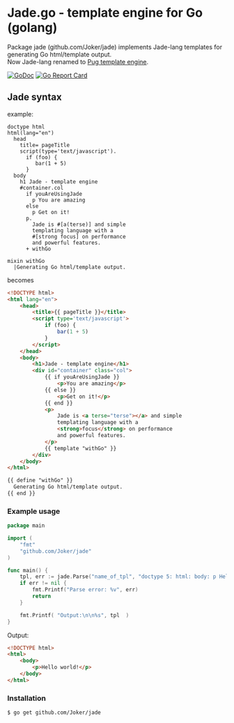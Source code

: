 # Jade.go - template engine for Go (golang)  
Package jade (github.com/Joker/jade) implements Jade-lang templates for generating Go html/template output.  
Now Jade-lang renamed to [Pug template engine](https://pugjs.org/api/getting-started.html).  

[![GoDoc](https://godoc.org/github.com/Joker/jade?status.svg)](https://godoc.org/github.com/Joker/jade) [![Go Report Card](https://goreportcard.com/badge/github.com/Joker/jade)](https://goreportcard.com/report/github.com/Joker/jade)

## Jade syntax
example:
```jade
doctype html
html(lang="en")
  head
    title= pageTitle
    script(type='text/javascript').
      if (foo) {
         bar(1 + 5)
      }
  body
    h1 Jade - template engine
    #container.col
      if youAreUsingJade
        p You are amazing
      else
        p Get on it!
      p.
        Jade is #[a(terse)] and simple
        templating language with a
        #[strong focus] on performance
        and powerful features.
      + withGo

mixin withGo
  |Generating Go html/template output.
```
becomes
```html
<!DOCTYPE html>
<html lang="en">
    <head>
        <title>{{ pageTitle }}</title>
        <script type='text/javascript'>
            if (foo) {
                bar(1 + 5)
            }
        </script>
    </head>
    <body>
        <h1>Jade - template engine</h1>
        <div id="container" class="col">
            {{ if youAreUsingJade }}
                <p>You are amazing</p>
            {{ else }}
                <p>Get on it!</p>
            {{ end }}
            <p>
                Jade is <a terse="terse"></a> and simple
                templating language with a
                <strong>focus</strong> on performance
                and powerful features.
            </p>
            {{ template "withGo" }}
        </div>
    </body>
</html>

{{ define "withGo" }}
  Generating Go html/template output.
{{ end }}
```

### Example usage

```go
package main

import (
    "fmt"
    "github.com/Joker/jade"
)

func main() {
    tpl, err := jade.Parse("name_of_tpl", "doctype 5: html: body: p Hello world!")
    if err != nil {
        fmt.Printf("Parse error: %v", err)
        return
    }

    fmt.Printf( "Output:\n\n%s", tpl  )
}
```

Output:

```html
<!DOCTYPE html>
<html>
    <body>
        <p>Hello world!</p>
    </body>
</html>
```

### Installation

```sh
$ go get github.com/Joker/jade
```
